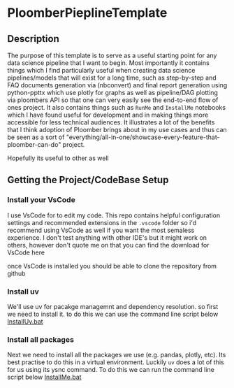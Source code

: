 <!-- start header -->
# PloomberPieplineTemplate
<!-- end header -->





## Description

<!-- start description -->
The purpose of this template is to serve as a useful starting point for any data science pipeline that I want to begin. Most importantly it contains things which I find particularly useful when creating data science pipelines/models that will exist for a long time, such as step-by-step and FAQ documents generation via (nbconvert) and final report generation using python-ppttx which use plotly for graphs as well as pipeline/DAG plotting via ploombers API so that one can very easily see the end-to-end flow of ones project. It also contains things such as `RunMe` and `InstallMe` notebooks which I have found useful for development and in making things more accessible for less technical audiences. It illustrates a lot of the benefits that I think adoption of Ploomber brings about in my use cases and thus can be seen as a sort of "everything/all-in-one/showcase-every-feature-that-ploomber-can-do" project.  

Hopefully its useful to other as well
<!-- end description -->

## Getting the Project/CodeBase Setup
### Install your VsCode 
I use VsCode for to edit my code. This repo contains helpful configuration settings and recommended extensions in the `.vscode` folder so i'd recommend using VsCode as well if you want the most semaless experience. I don't test anything with other IDE's but it might work on others, however don't quote me on that
you can find the download for VsCode here

once VsCode is installed you should be able to clone the repository from github

### Install uv
We'll use uv for pacakge managemnt and dependency resolution. 
so first we need to install it. 
to do this we can use the command line script below
[InstallUv.bat](InstallUv.bat)

### Install all packages
Next we need to install all the packages we use (e.g. pandas, plotly, etc).
Its best practise to do this in a virtual environment. Luckily `uv` does a lot of this for us using its ysnc command. 
To do this we can run the command line script below
[InstallMe.bat](InstallMe.bat)

<!-- 
```sh
pip install -r requirements.txt
pip install --editable .
```

or 

```
open the InstallMe.ipynb notebook in VsCode and click Run All to execute all cells and install all dependencies -->
```


